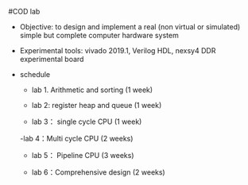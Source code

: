 #COD lab
- Objective: to design and implement a real (non virtual or simulated) simple but complete computer hardware system

- Experimental tools: vivado 2019.1, Verilog HDL, nexsy4 DDR experimental board

- schedule

	- lab 1. Arithmetic and sorting (1 week)

	- lab 2: register heap and queue (1 week)

	- lab 3： single cycle CPU (1 week)

	-lab 4：Multi cycle CPU (2 weeks)

	- lab 5： Pipeline CPU (3 weeks)

	- lab 6：Comprehensive design (2 weeks)
